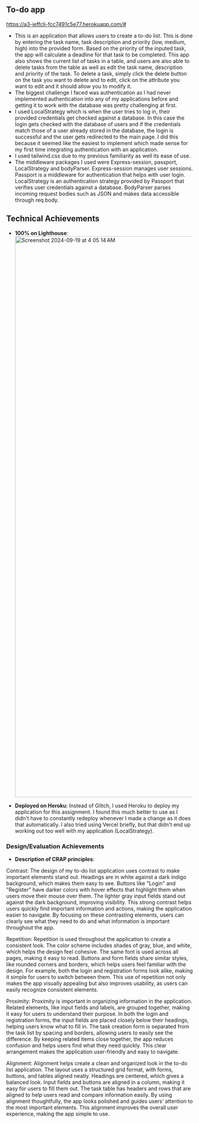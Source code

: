 

## To-do app

https://a3-jeffcli-fcc7491c5e77.herokuapp.com/#

- This is an application that allows users to create a to-do list. This is done by entering the task name, task description and priority (low, medium, high) into the provided form. Based on the priority of the inputed task, the app will calculate a deadline for that task to be completed. This app also shows the current list of tasks in a table, and users are also able to delete tasks from the table as well as edit the task name, description and priority of the task. To delete a task, simply click the delete button on the task you want to delete and to edit, click on the attribute you want to edit and it should allow you to modify it. 
- The biggest challenge I faced was authentication as I had never implemented authentication into any of my applications before and getting it to work with the database was pretty challenging at first.
- I used LocalStrategy which is when the user tries to log in, their provided credentials get checked against a database. In this case the login gets checked with the database of users and if the credentials match those of a user already stored in the database, the login is successful and the user gets redirected to the main page. I did this because it seemed like the easiest to implement which made sense for my first time integrating authentication with an application. 
- I used tailwind.css due to my previous familiarity as well its ease of use. 
- The middleware packages I used were Express-session, passport, LocalStrategy and bodyParser. Express-session manages user sessions. Passport is a middleware for authentication that helps with user login. LocalStrategy is an authentication strategy provided by Passport that verifies user credentials against a database. BodyParser parses incoming request bodies such as JSON and makes data accessible through req.body. 

## Technical Achievements
- **100% on Lighthouse**: <img width="1509" alt="Screenshot 2024-09-19 at 4 05 14 AM" src="https://github.com/user-attachments/assets/edeb0dca-f364-4fa6-98aa-307cf241a5ea">

- **Deployed on Heroku**: Instead of Glitch, I used Heroku to deploy my application for this assignment. I found this much better to use as I didn't have to constantly redeploy whenever I made a change as it does that automatically. I also tried using Vercel briefly, but that didn't end up working out too well with my application (LocalStrategy).

### Design/Evaluation Achievements
- **Description of CRAP principles**: 

Contrast:
The design of my to-do list application uses contrast to make important elements stand out. Headings are in white against a dark indigo background, which makes them easy to see. Buttons like "Login" and "Register" have darker colors with hover effects that highlight them when users move their mouse over them. The lighter gray input fields stand out against the dark background, improving visibility. This strong contrast helps users quickly find important information and actions, making the application easier to navigate. By focusing on these contrasting elements, users can clearly see what they need to do and what information is important throughout the app.

Repetition:
Repetition is used throughout the application to create a consistent look. The color scheme includes shades of gray, blue, and white, which helps the design feel cohesive. The same font is used across all pages, making it easy to read. Buttons and form fields share similar styles, like rounded corners and borders, which helps users feel familiar with the design. For example, both the login and registration forms look alike, making it simple for users to switch between them. This use of repetition not only makes the app visually appealing but also improves usability, as users can easily recognize consistent elements.

Proximity:
Proximity is important in organizing information in the application. Related elements, like input fields and labels, are grouped together, making it easy for users to understand their purpose. In both the login and registration forms, the input fields are placed closely below their headings, helping users know what to fill in. The task creation form is separated from the task list by spacing and borders, allowing users to easily see the difference. By keeping related items close together, the app reduces confusion and helps users find what they need quickly. This clear arrangement makes the application user-friendly and easy to navigate.

Alignment: 
Alignment helps create a clean and organized look in the to-do list application. The layout uses a structured grid format, with forms, buttons, and tables aligned neatly. Headings are centered, which gives a balanced look. Input fields and buttons are aligned in a column, making it easy for users to fill them out. The task table has headers and rows that are aligned to help users read and compare information easily. By using alignment thoughtfully, the app looks polished and guides users’ attention to the most important elements. This alignment improves the overall user experience, making the app simple to use.



